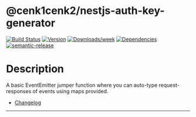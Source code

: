 # @cenk1cenk2/nestjs-auth-key-generator

[![Build Status](https://drone.kilic.dev/api/badges/cenk1cenk2/nestjs-tools/status.svg)](https://drone.kilic.dev/cenk1cenk2/nestjs-tools) [![Version](https://img.shields.io/npm/v/cenk1cenk2/nestjs-auth-key-generator.svg)](https://npmjs.org/package/cenk1cenk2/nestjs-auth-key-generator) [![Downloads/week](https://img.shields.io/npm/dw/cenk1cenk2/nestjs-auth-key-generator.svg)](https://npmjs.org/package/cenk1cenk2/nestjs-auth-key-generator) [![Dependencies](https://img.shields.io/librariesio/release/npm/cenk1cenk2/nestjs-auth-key-generator)](https://npmjs.org/package/cenk1cenk2/nestjs-auth-key-generator) [![semantic-release](https://img.shields.io/badge/%20%20%F0%9F%93%A6%F0%9F%9A%80-semantic--release-e10079.svg)](https://github.com/semantic-release/semantic-release)

# Description

A basic EventEmitter jumper function where you can auto-type request-responses of events using maps provided.

- [Changelog](./changelog.md)

<!-- toc -->

<!-- tocstop -->

---
